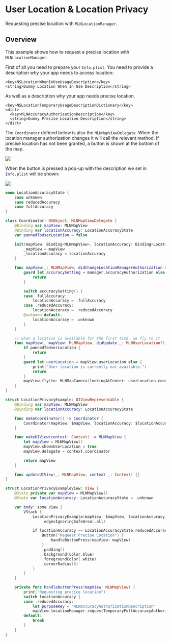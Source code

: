 # User Location & Location Privacy

Requesting precise location with ``MLNLocationManager``.

## Overview

This example shows how to request a precise location with ``MLNLocationManager``.

First of all you need to prepare your `Info.plist`. You need to provide a description why your app needs to access location:

```plist
<key>NSLocationWhenInUseUsageDescription</key>
<string>Dummy Location When In Use Description</string>
```

As well as a description why your app needs precise location.

```plist
<key>NSLocationTemporaryUsageDescriptionDictionary</key>
<dict>
  <key>MLNAccuracyAuthorizationDescription</key>
  <string>Dummy Precise Location Description</string>
</dict>
```

The `Coordinator` defined below is also the ``MLNMapViewDelegate``. When the location manager authorization changes it will call the relevant method. If precise location has not been granted, a button is shown at the bottom of the map.

![](ImpreciseLocation.png)

When the button is pressed a pop-up with the description we set in `Info.plist` will be shown:

![](PreciseLocationRequestPopup.png)

<!-- include-example(LocationPrivacyExample) -->

```swift
enum LocationAccuracyState {
    case unknown
    case reducedAccuracy
    case fullAccuracy
}

class Coordinator: NSObject, MLNMapViewDelegate {
    @Binding var mapView: MLNMapView
    @Binding var locationAccuracy: LocationAccuracyState
    var pannedToUserLocation = false

    init(mapView: Binding<MLNMapView>, locationAccuracy: Binding<LocationAccuracyState>) {
        _mapView = mapView
        _locationAccuracy = locationAccuracy
    }

    func mapView(_: MLNMapView, didChangeLocationManagerAuthorization manager: MLNLocationManager) {
        guard let accuracySetting = manager.accuracyAuthorization else {
            return
        }

        switch accuracySetting() {
        case .fullAccuracy:
            locationAccuracy = .fullAccuracy
        case .reducedAccuracy:
            locationAccuracy = .reducedAccuracy
        @unknown default:
            locationAccuracy = .unknown
        }
    }

    // when a location is available for the first time, we fly to it
    func mapView(_ mapView: MLNMapView, didUpdate _: MLNUserLocation?) {
        if pannedToUserLocation {
            return
        }
        guard let userLocation = mapView.userLocation else {
            print("User location is currently not available.")
            return
        }
        mapView.fly(to: MLNMapCamera(lookingAtCenter: userLocation.coordinate, altitude: 100_000, pitch: 0, heading: 0))
    }
}

struct LocationPrivacyExample: UIViewRepresentable {
    @Binding var mapView: MLNMapView
    @Binding var locationAccuracy: LocationAccuracyState

    func makeCoordinator() -> Coordinator {
        Coordinator(mapView: $mapView, locationAccuracy: $locationAccuracy)
    }

    func makeUIView(context: Context) -> MLNMapView {
        let mapView = MLNMapView()
        mapView.showsUserLocation = true
        mapView.delegate = context.coordinator

        return mapView
    }

    func updateUIView(_: MLNMapView, context _: Context) {}
}

struct LocationPrivacyExampleView: View {
    @State private var mapView = MLNMapView()
    @State var locationAccuracy: LocationAccuracyState = .unknown

    var body: some View {
        VStack {
            LocationPrivacyExample(mapView: $mapView, locationAccuracy: $locationAccuracy)
                .edgesIgnoringSafeArea(.all)

            if locationAccuracy == LocationAccuracyState.reducedAccuracy {
                Button("Request Precise Location") {
                    handleButtonPress(mapView: mapView)
                }
                .padding()
                .background(Color.blue)
                .foregroundColor(.white)
                .cornerRadius(8)
            }
        }
    }

    private func handleButtonPress(mapView: MLNMapView) {
        print("Requesting precice location")
        switch locationAccuracy {
        case .reducedAccuracy:
            let purposeKey = "MLNAccuracyAuthorizationDescription"
            mapView.locationManager.requestTemporaryFullAccuracyAuthorization!(withPurposeKey: purposeKey)
        default:
            break
        }
    }
}
```